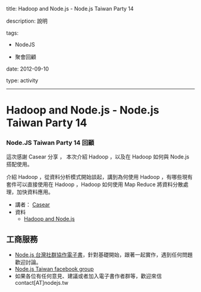 title: Hadoop and Node.js - Node.js Taiwan Party 14
description: 說明
tags:
 - NodeJS
 - 聚會回顧
date: 2012-09-10
type: activity
---
# Hadoop and Node.js - Node.js Taiwan Party 14

### Node.JS Taiwan Party 14 回顧

這次感謝 Casear 分享 ， 本次介紹 Hadoop ，以及在 Hadoop 如何與 Node.js 搭配使用。

介紹 Hadoop ，從資料分析模式開始談起，講到為何使用 Hadoop ，有哪些現有套件可以直接使用在 Hadoop ，Hadoop 如何使用 Map Reduce 將資料分散處理，加快資料應用。

* 講者： [Casear][0]
* 資料 
  * [Hadoop and Node.js][1]


## 工商服務

* [Node.js 台灣社群協作電子書][2]，針對基礎開始，跟著一起實作，遇到任何問題歡迎討論。
* [Node.js Taiwan facebook group][3]
* 如果各位有任何意見、建議或者加入電子書作者群等，歡迎來信 contact[AT]nodejs.tw



[0]: http://www.facebook.com/casear
[1]: http://youtu.be/Gfkap8fS3vA
[2]: http://book.nodejs.tw
[3]: http://www.facebook.com/groups/node.js.tw/
